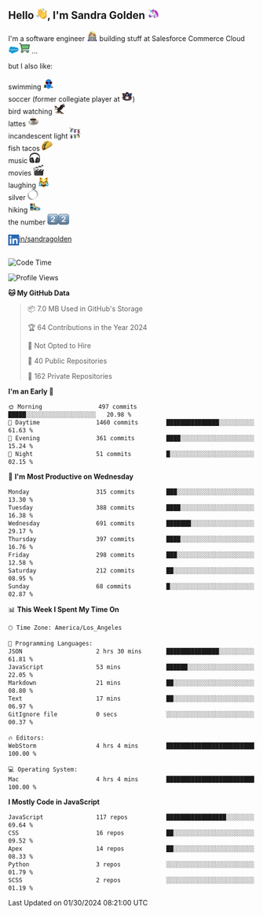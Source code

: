 ## Hello <img src="./static/emoji/wave.png" width="22" />, I'm Sandra Golden <img src="./static/emoji/unicorn-face.png" width="22" />

I'm a software engineer <img src="./static/emoji/female-technologist.png" width="22" /> building stuff at Salesforce Commerce Cloud <img src="./static/emoji/salesforce.png" width="22" /><img src="./static/emoji/commerce-cloud.png" width="22" />&nbsp;...

but I also like:<br/><br/>
swimming <img alt="swimming" src="./static/emoji/keep-swimming.png" width="22" /><br/>
soccer  (former collegiate player at <img src="./static/emoji/auburn.png" width="22" />)<br/>
bird watching <img src="./static/emoji/eagle.png" width="22" /><br/>
lattes <img src="./static/emoji/coffee.png" width="22" /><br/>
incandescent light <img src="./static/emoji/lights.png" width="22" /><br/>
fish tacos <img src="./static/emoji/taco.png" width="22" /><br/>
music <img src="./static/emoji/headphones.png" width="22" /><br/>
movies <img src="./static/emoji/movie-clapper.png" width="22" /><br/>
laughing <img src="./static/emoji/joy-cat.png" width="22" /><br/>
silver <img src="./static/emoji/silver-hoop.png" width="22" /><br/>
hiking <img src="./static/emoji/hiker.png" width="22" /><br/>
the number <img src="./static/emoji/two.png" width="22" /><img src="./static/emoji/two.png" width="22" />
<br/><br/>
<img align="left" alt="Sandra Golden | LinkedIn" width="22px" src="./static/emoji/linkedin.png" /> <a href="https://www.linkedin.com/in/sandragolden/">in/sandragolden</a>
<br/><br/>
<!--START_SECTION:waka-->
![Code Time](http://img.shields.io/badge/Code%20Time-109%20hrs%2057%20mins-blue)

![Profile Views](http://img.shields.io/badge/Profile%20Views-11-blue)

**🐱 My GitHub Data** 

> 📦 7.0 MB Used in GitHub's Storage 
 > 
> 🏆 64 Contributions in the Year 2024
 > 
> 🚫 Not Opted to Hire
 > 
> 📜 40 Public Repositories 
 > 
> 🔑 162 Private Repositories 
 > 
**I'm an Early 🐤** 

```text
🌞 Morning                497 commits         █████░░░░░░░░░░░░░░░░░░░░   20.98 % 
🌆 Daytime                1460 commits        ███████████████░░░░░░░░░░   61.63 % 
🌃 Evening                361 commits         ████░░░░░░░░░░░░░░░░░░░░░   15.24 % 
🌙 Night                  51 commits          █░░░░░░░░░░░░░░░░░░░░░░░░   02.15 % 
```
📅 **I'm Most Productive on Wednesday** 

```text
Monday                   315 commits         ███░░░░░░░░░░░░░░░░░░░░░░   13.30 % 
Tuesday                  388 commits         ████░░░░░░░░░░░░░░░░░░░░░   16.38 % 
Wednesday                691 commits         ███████░░░░░░░░░░░░░░░░░░   29.17 % 
Thursday                 397 commits         ████░░░░░░░░░░░░░░░░░░░░░   16.76 % 
Friday                   298 commits         ███░░░░░░░░░░░░░░░░░░░░░░   12.58 % 
Saturday                 212 commits         ██░░░░░░░░░░░░░░░░░░░░░░░   08.95 % 
Sunday                   68 commits          █░░░░░░░░░░░░░░░░░░░░░░░░   02.87 % 
```


📊 **This Week I Spent My Time On** 

```text
🕑︎ Time Zone: America/Los_Angeles

💬 Programming Languages: 
JSON                     2 hrs 30 mins       ███████████████░░░░░░░░░░   61.81 % 
JavaScript               53 mins             ██████░░░░░░░░░░░░░░░░░░░   22.05 % 
Markdown                 21 mins             ██░░░░░░░░░░░░░░░░░░░░░░░   08.80 % 
Text                     17 mins             ██░░░░░░░░░░░░░░░░░░░░░░░   06.97 % 
GitIgnore file           0 secs              ░░░░░░░░░░░░░░░░░░░░░░░░░   00.37 % 

🔥 Editors: 
WebStorm                 4 hrs 4 mins        █████████████████████████   100.00 % 

💻 Operating System: 
Mac                      4 hrs 4 mins        █████████████████████████   100.00 % 
```

**I Mostly Code in JavaScript** 

```text
JavaScript               117 repos           █████████████████░░░░░░░░   69.64 % 
CSS                      16 repos            ██░░░░░░░░░░░░░░░░░░░░░░░   09.52 % 
Apex                     14 repos            ██░░░░░░░░░░░░░░░░░░░░░░░   08.33 % 
Python                   3 repos             ░░░░░░░░░░░░░░░░░░░░░░░░░   01.79 % 
SCSS                     2 repos             ░░░░░░░░░░░░░░░░░░░░░░░░░   01.19 % 
```




 Last Updated on 01/30/2024 08:21:00 UTC
<!--END_SECTION:waka-->
